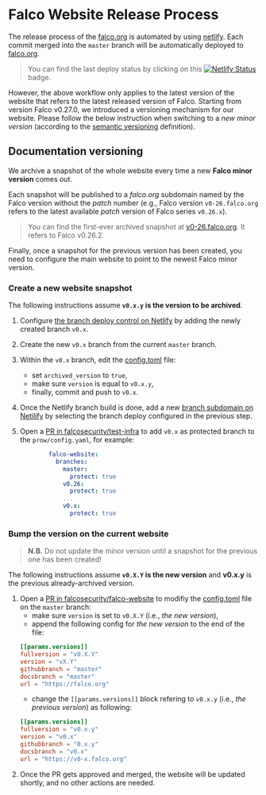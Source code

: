 # Falco Website Release Process


The release process of the [falco.org](https://falco.org) is automated by using [netlify](https://www.netlify.com/). Each commit merged into the `master` branch will be automatically deployed to [falco.org](https://falco.org).

> You can find the last deploy status by clicking on this [![Netlify Status](https://api.netlify.com/api/v1/badges/3ff1ba0c-68c8-4f94-b8fa-6260c6ae1925/deploy-status)](https://app.netlify.com/sites/falcosecurity/deploys) badge.

However, the above workflow only applies to the latest version of the website that refers to the latest released version of Falco. Starting from version Falco v0.27.0, we introduced a versioning mechanism for our website. Please follow the below instruction when switching to a *new minor version* (according to the [semantic versioning](https://semver.org/) definition).

## Documentation versioning

We archive a snapshot of the whole website every time a new **Falco minor version** comes out.

Each snapshot will be published to a *falco.org* subdomain named by the Falco version without the *patch* number (e.g., Falco version `v0-26.falco.org` refers to the latest available *patch* version of Falco series `v0.26.x`).

> You can find the first-ever archived snapshot at [v0-26.falco.org](https://v0-26.falco.org/). It refers to Falco v0.26.2.

Finally, once a snapshot for the previous version has been created, you need to configure the main website to point to the newest Falco minor version.

### Create a new website snapshot

The following instructions assume **`v0.x.y` is the version to be archived**.

1. Configure [the branch deploy control on Netlify](https://docs.netlify.com/site-deploys/overview/#branch-deploy-controls) by adding the newly created branch `v0.x`.
2. Create the new `v0.x` branch from the current `master` branch.
3. Within the `v0.x` branch, edit the [config.toml](config.toml) file:
    - set `archived_version` to `true`,
    - make sure `version` is equal to `v0.x.y`,
    - finally, commit and push to `v0.x`.
4. Once the Netlify branch build is done, add a new [branch subdomain on Netilify](https://docs.netlify.com/domains-https/custom-domains/multiple-domains/#branch-subdomains) by selecting the branch deploy configured in the previous step.
5. Open a [PR in falcosecurity/test-infra](https://github.com/falcosecurity/test-infra/edit/master/config/config.yaml) to add `v0.x` as protected branch to the `prow/config.yaml`, for example:

    ```yaml
            falco-website:
              branches:
                master:
                  protect: true
                v0.26:
                  protect: true
                ...
                v0.x:
                  protect: true
    ```

### Bump the version on the current website

> **N.B.** Do not update the minor version until a snapshot for the previous one has been created!
>
The following instructions assume **`v0.X.Y` is the new version** and **v0.x.y** is the previous already-archived version.

1. Open a [PR in falcosecurity/falco-website](https://github.com/falcosecurity/falco-website/edit/update/master/config.toml) to modifiy the [config.toml](config.toml) file on the `master` branch:
    - make sure `version` is set to `v0.X.Y` (i.e., *the new version*),
    - append the following config for *the new version* to the end of the file:
    ```toml
    [[params.versions]]
    fullversion = "v0.X.Y"
    version = "vX.Y"
    githubbranch = "master"
    docsbranch = "master"
    url = "https://falco.org"
    ```
    - change the `[[params.versions]]` block refering to `v0.x.y` (i.e., *the previous version*) as following:
    ```toml
    [[params.versions]]
    fullversion = "v0.x.y"
    version = "v0.x"
    githubbranch = "0.x.y"
    docsbranch = "v0.x"
    url = "https://v0-x.falco.org"
    ```
2. Once the PR gets approved and merged, the website will be updated shortly, and no other actions are needed.
